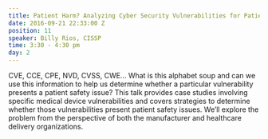 ```yaml
---
title: Patient Harm? Analyzing Cyber Security Vulnerabilities for Patient Safety Issues
date: 2016-09-21 22:33:00 Z
position: 11
speaker: Billy Rios, CISSP
time: 3:30 - 4:30 pm
day: 2
---
```


CVE, CCE, CPE, NVD, CVSS, CWE… What is this alphabet soup and can we use this information to help us determine whether a particular vulnerability presents a patient safety issue? This talk provides case studies involving specific medical device vulnerabilities and covers strategies to determine whether those vulnerabilities present patient safety issues. We’ll explore the problem from the perspective of both the manufacturer and healthcare delivery organizations.